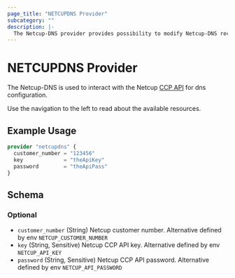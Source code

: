 ```yaml
---
page_title: "NETCUPDNS Provider"
subcategory: ""
description: |-
  The Netcup-DNS provider provides possibility to modify Netcup-DNS records
---
```


# NETCUPDNS Provider

The Netcup-DNS is used to interact with the Netcup [CCP API](https://www.netcup-wiki.de/wiki/CCP_API) for dns configuration. 

Use the navigation to the left to read about the available resources.

## Example Usage

```terraform
provider "netcupdns" {
  customer_number = "123456"
  key             = "theApiKey"
  password        = "theApiPass"
}
```

<!-- schema generated by tfplugindocs -->
## Schema

### Optional

- `customer_number` (String) Netcup customer number. Alternative defined by env `NETCUP_CUSTOMER_NUMBER`
- `key` (String, Sensitive) Netcup CCP API key. Alternative defined by env `NETCUP_API_KEY`
- `password` (String, Sensitive) Netcup CCP API password. Alternative defined by env `NETCUP_API_PASSWORD`
